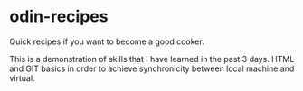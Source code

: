 # odin-recipes

Quick recipes if you want to become a good cooker.

This is a demonstration of skills that I have learned in the past 3 days. 
HTML and GIT basics in order to achieve synchronicity between local machine and virtual.
